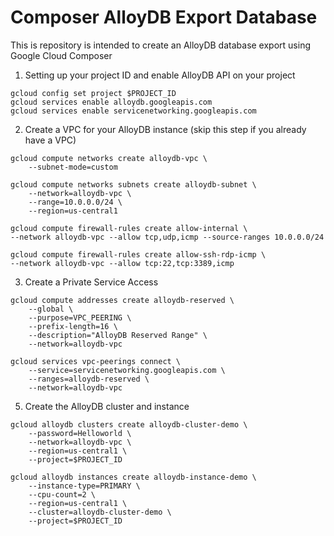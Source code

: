 # Composer AlloyDB Export Database


This is repository is intended to create an AlloyDB database export using Google Cloud Composer

1. Setting up your project ID and enable AlloyDB API on your project
```
gcloud config set project $PROJECT_ID
gcloud services enable alloydb.googleapis.com
gcloud services enable servicenetworking.googleapis.com
```

2. Create a VPC for your AlloyDB instance (skip this step if you already have a VPC)

```
gcloud compute networks create alloydb-vpc \
    --subnet-mode=custom

gcloud compute networks subnets create alloydb-subnet \
    --network=alloydb-vpc \
    --range=10.0.0.0/24 \
    --region=us-central1

gcloud compute firewall-rules create allow-internal \
--network alloydb-vpc --allow tcp,udp,icmp --source-ranges 10.0.0.0/24

gcloud compute firewall-rules create allow-ssh-rdp-icmp \
--network alloydb-vpc --allow tcp:22,tcp:3389,icmp
```

3. Create a Private Service Access
```
gcloud compute addresses create alloydb-reserved \
    --global \
    --purpose=VPC_PEERING \
    --prefix-length=16 \
    --description="AlloyDB Reserved Range" \
    --network=alloydb-vpc

gcloud services vpc-peerings connect \
    --service=servicenetworking.googleapis.com \
    --ranges=alloydb-reserved \
    --network=alloydb-vpc
```

5. Create the AlloyDB cluster and instance
```
gcloud alloydb clusters create alloydb-cluster-demo \
    --password=Helloworld \
    --network=alloydb-vpc \
    --region=us-central1 \
    --project=$PROJECT_ID

gcloud alloydb instances create alloydb-instance-demo \
    --instance-type=PRIMARY \
    --cpu-count=2 \
    --region=us-central1 \
    --cluster=alloydb-cluster-demo \
    --project=$PROJECT_ID
```


